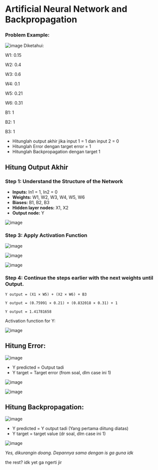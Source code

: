 # Artificial Neural Network and Backpropagation

### Problem Example:
![image](https://github.com/user-attachments/assets/ac422c3a-e56e-4ce2-a073-3dbe887efeb8)
Diketahui:

W1: 0.15

W2: 0.4

W3: 0.6

W4: 0.1

W5: 0.21

W6: 0.31

B1: 1

B2: 1

B3: 1

- Hitunglah output akhir jika input 1 = 1 dan input 2 = 0
- Hitunglah Error dengan target error = 1
- Hitunglah Backpropagation dengan target 1


## **Hitung Output Akhir**

### **Step 1: Understand the Structure of the Network**
- **Inputs:** In1 = 1, In2 = 0 
- **Weights:** W1, W2, W3, W4, W5, W6
- **Biases:** B1, B2, B3
- **Hidden layer nodes:** X1, X2
- **Output node:** Y

![image](https://github.com/user-attachments/assets/03e42488-1f6c-4a41-a5ea-31395281f20a)

### Step 3: Apply Activation Function
![image](https://github.com/user-attachments/assets/c19562f9-d791-4ff0-a3a6-74271ecb0021)

![image](https://github.com/user-attachments/assets/d58dd7ba-e4cf-4632-8548-cc02229cfa61)

![image](https://github.com/user-attachments/assets/310171fd-409c-43e3-80a1-84b657db3459)

### Step 4: Continue the steps earlier with the next weights until Output.
`Y output = (X1 × W5) + (X2 × W6) + B3`

`Y output = (0.75991 × 0.21) + (0.832018 × 0.31) + 1`

`Y output = 1.41781658`

Activation function for Y:

![image](https://github.com/user-attachments/assets/d9ff0ad6-34dd-4dda-97a7-ee8315c494ab)

## **Hitung Error:**

![image](https://github.com/user-attachments/assets/5a360acd-d1e2-4537-bec7-e78976858f62)

- Y predicted = Output tadi
- Y target = Target error (from soal, dlm case ini 1)

![image](https://github.com/user-attachments/assets/88bc4096-e7a2-4e35-833a-ae617b99d184)

![image](https://github.com/user-attachments/assets/4b2db703-1e5f-47d6-84ca-77b58354186d)

## Hitung Backpropagation:

![image](https://github.com/user-attachments/assets/881ffc60-3b43-471d-aae0-e6db31f68bd9)

- Y predicted = Y output tadi (Yang pertama diitung diatas)
- Y target = target value (dr soal, dlm case ini 1)

![image](https://github.com/user-attachments/assets/dba1eab5-92a8-460c-af93-9f552580e0f9)

_Yes, dikurangin doang. Depannya sama dengan is ga guna idk_

the rest? idk yet ga ngerti jir




